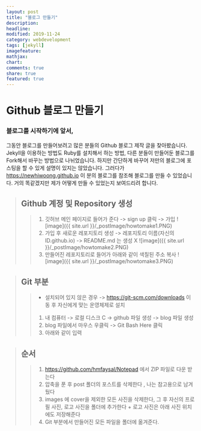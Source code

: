 ```yaml
---
layout: post
title: "블로그 만들기"
description: 
headline: 
modified: 2019-11-24
category: webdevelopment
tags: [jekyll]
imagefeature: 
mathjax: 
chart: 
comments: true
share: true
featured: true
---
```


Github 블로그 만들기
==================

### 블로그를 시작하기에 앞서,
그동안 블로그를 만들어보려고 많은 분들의 Github 블로그 제작 글을 찾아봤습니다.
Jekyll을 이용하는 방법도 Ruby를 설치해서 하는 방법, 다른 분들이 만들어둔 블로그를 Fork해서 바꾸는 방법으로 나뉘었습니다.
하지만 간단하게 바꾸어 저만의 블로그에 포스팅을 할 수 있게 설명이 있지는 않았습니다.
그러다가 https://newhiwoong.github.io 이 분의 블로그를 참조해 블로그를 만들 수 있었습니다.
거의 똑같겠지만 제가 어떻게 만들 수 있었는지 보여드리려 합니다.  

> ## Github 계정 및 Repository 생성
 >> 1. 깃허브 메인 페이지로 들어가 준다 -> sign up 클릭 -> 가입
 ![image]({{ site.url }}/_postImage/howtomake1.PNG)  
 >> 2. 가입 후 새로운 레포지토리 생성 -> 레포지토리 이름(자신의ID.github.io) -> README.md 는 생성 X 
 ![image]({{ site.url }}/_postImage/howtomake2.PNG)  
 >> 3. 만들어진 레포지토리로 들어가 아래와 같이 색칠된 주소 복사 
 ![image]({{ site.url }}/_postImage/howtomake3.PNG)  
 
> ## Git 부분
 >> * 설치되어 있지 않은 경우 -> https://git-scm.com/downloads 이동 후 자신에게 맞는 운영체제로 설치  
 >> 1. 내 컴퓨터 -> 로컬 디스크 C -> github 파일 생성 -> blog 파일 생성  
 >> 2. blog 파일에서 마우스 우클릭 -> Git Bash Here 클릭  
 >> 3. 아래와 같이 입력  

> ## 순서
 >> 1. https://github.com/hmfaysal/Notepad 에서 ZIP 파일로 다운 받는다  
 >> 2. 압축을 푼 후 post 폴더의 포스트를 삭제한다 , 나는 참고용으로 남겨뒀다  
 >> 3. images 에 cover을 제외한 모든 사진을 삭제한다, 그 후 자신의 프로필 사진, 로고 사진을 폴더에 추가한다 + 로고 사진은 아래 사진 위치에도 저장해준다  
 >> 4. Git 부분에서 만들어진 모든 파일을 폴더에 옮겨준다.  
